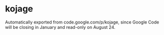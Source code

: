 # kojage
Automatically exported from code.google.com/p/kojage, since Google Code will be closing in January and read-only on August 24.
